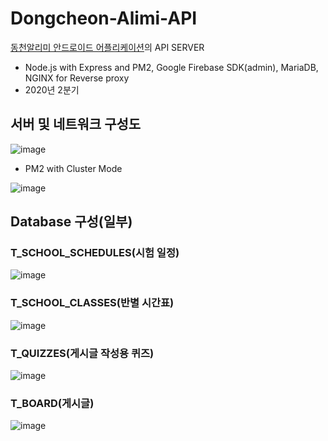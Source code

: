 # Dongcheon-Alimi-API
[동천알리미 안드로이드 어플리케이션](https://github.com/Neibce/Dongcheon-Alimi)의 API SERVER
- Node.js with Express and PM2, Google Firebase SDK(admin), MariaDB, NGINX for Reverse proxy
- 2020년 2분기

## 서버 및 네트워크 구성도
![image](https://github.com/Neibce/Dongcheon-Alimi-API/assets/18096595/197db6d3-134a-4e5a-9aac-560aef80e0e4)

- PM2 with Cluster Mode

![image](https://github.com/Neibce/Dongcheon-Alimi-API/assets/18096595/02926588-cc67-4999-a592-2dfeee893f02)



## Database 구성(일부)
### T_SCHOOL_SCHEDULES(시험 일정)
![image](https://github.com/Neibce/Dongcheon-Alimi-API/assets/18096595/e54f4a82-4df7-475c-9e9a-5e63d5259e41)

### T_SCHOOL_CLASSES(반별 시간표)
 ![image](https://github.com/Neibce/Dongcheon-Alimi-API/assets/18096595/a1b8dbcb-c1bd-45a7-a8b5-c6296742ee34)

### T_QUIZZES(게시글 작성용 퀴즈)
 ![image](https://github.com/Neibce/Dongcheon-Alimi-API/assets/18096595/854371ef-f229-4ed2-bf33-a04cf0e83148)

### T_BOARD(게시글)
 ![image](https://github.com/Neibce/Dongcheon-Alimi-API/assets/18096595/3db71948-fd09-40a3-8c1b-d483a5a19ce5)

